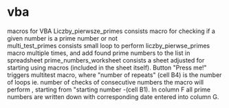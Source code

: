 # vba
macros for VBA
Liczby_pierwsze_primes consists macro for checking if a given number is a prime number or not	
multi_test_primes consists small loop to perform liczby_pierwse_primes macro multiple times, and add found prime numbers to the list in spreadsheet	
prime_numbers_worksheet consists a sheet adjusted for starting using macros (included in the sheet itself). Button "Press me!" triggers multitest macro, where "number of repeats" (cell B4) is the number of loops ie. number of checks of consecutive numbers the macro will perform , starting from "starting number -(cell B1). In column F all prime numbers are written down with corresponding date entered into column G.	
